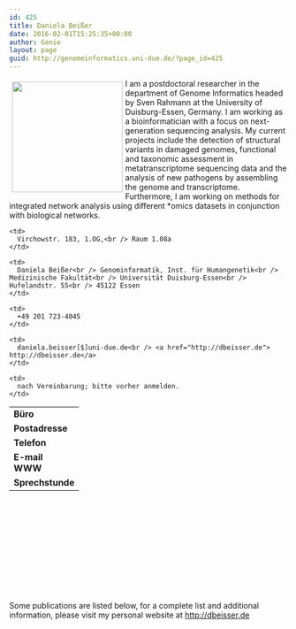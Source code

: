 ```yaml
---
id: 425
title: Daniela Beißer
date: 2016-02-01T15:25:35+00:00
author: Genie
layout: page
guid: http://genomeinformatics.uni-due.de/?page_id=425
---
```

<img style="float: left; border:5px solid transparent;" src="/img/people/daniela_beisser_highres.jpg" width="200px"> 

I am a postdoctoral researcher in the department of Genome Informatics headed by
Sven Rahmann at the University of Duisburg-Essen, Germany. I am working as a
bioinformatician with a focus on next-generation sequencing analysis.
My current projects include the detection of structural variants in damaged
genomes, functional and taxonomic assessment in metatranscriptome sequencing data
and the analysis of new pathogens by assembling the genome and transcriptome.
Furthermore, I am working on methods for integrated network analysis using different
*omics datasets in conjunction with biological networks.

<table style="height: 335px;" width="630" cellspacing="0" cellpadding="0">
  <tr>
    <td>
      <b>Büro</b>
    </td>
    
    <td>
      Virchowstr. 183, 1.OG,<br /> Raum 1.08a
    </td>
  </tr>
  
  <tr>
    <td>
      <b>Postadresse</b>
    </td>
    
    <td>
      Daniela Beißer<br /> Genominformatik, Inst. für Humangenetik<br /> Medizinische Fakultät<br /> Universität Duisburg-Essen<br /> Hufelandstr. 55<br /> 45122 Essen
    </td>
  </tr>
  
  <tr>
    <td>
      <b>Telefon</b>
    </td>
    
    <td>
      +49 201 723-4045
    </td>
  </tr>
  
  <tr>
    <td>
      <b>E-mail</b><br /> <b>WWW</b>
    </td>
    
    <td>
      daniela.beisser[$]uni-due.de<br /> <a href="http://dbeisser.de"> http://dbeisser.de</a>
    </td>
  </tr>
  
  <tr>
    <td>
      <b>Sprechstunde</b>
    </td>
    
    <td>
      nach Vereinbarung; bitte vorher anmelden.
    </td>
  </tr>
</table>

Some publications are listed below, for a complete list and additional information, please visit my personal website at <a href="http://dbeisser.de"> http://dbeisser.de</a>

